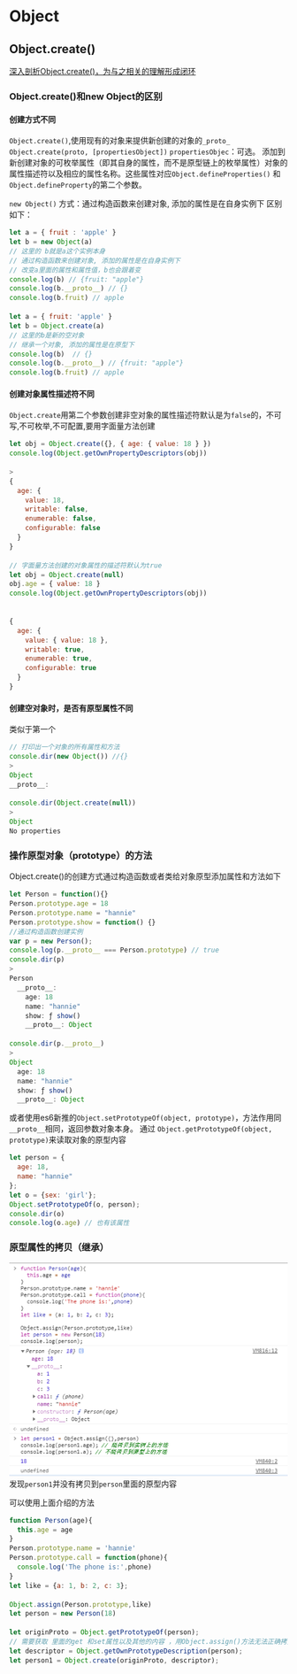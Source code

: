 # Object

## Object.create()

[深入剖析Object.create()，为与之相关的理解形成闭环](https://juejin.im/post/6881245501170122759)

### Object.create()和new Object的区别

#### 创建方式不同

`Object.create()`,使用现有的对象来提供新创建的对象的`_proto_`
`Object.create(proto, [propertiesObject])`
`propertiesObjec`：可选。 添加到新创建对象的可枚举属性（即其自身的属性，而不是原型链上的枚举属性）对象的属性描述符以及相应的属性名称。这些属性对应`Object.defineProperties()` 和`Object.defineProperty`的第二个参数。

`new Object()` 方式：通过构造函数来创建对象, 添加的属性是在自身实例下
区别如下：

```js
let a = { fruit : 'apple' }
let b = new Object(a)
// 这里的 b就是a这个实例本身
// 通过构造函数来创建对象, 添加的属性是在自身实例下
// 改变a里面的属性和属性值，b也会跟着变
console.log(b) // {fruit: "apple"}
console.log(b.__proto__) // {}
console.log(b.fruit) // apple

let a = { fruit: 'apple' }
let b = Object.create(a)
// 这里的b是新的空对象
// 继承一个对象, 添加的属性是在原型下
console.log(b)  // {}
console.log(b.__proto__) // {fruit: "apple"}
console.log(b.fruit) // apple

```

#### 创建对象属性描述符不同

`Object.create`用第二个参数创建非空对象的属性描述符默认是为`false`的，不可写,不可枚举,不可配置,要用字面量方法创建

```js
let obj = Object.create({}, { age: { value: 18 } })
console.log(Object.getOwnPropertyDescriptors(obj))

>
{
  age: {
    value: 18,
    writable: false,
    enumerable: false,
    configurable: false
  }
}

// 字面量方法创建的对象属性的描述符默认为true
let obj = Object.create(null)
obj.age = { value: 18 }
console.log(Object.getOwnPropertyDescriptors(obj))


{
  age: {
    value: { value: 18 },
    writable: true,
    enumerable: true,
    configurable: true
  }
}

```

#### 创建空对象时，是否有原型属性不同

类似于第一个

```js
// 打印出一个对象的所有属性和方法
console.dir(new Object()) //{}
>
Object
__proto__:

console.dir(Object.create(null))
>
Object
No properties
```

### 操作原型对象（prototype）的方法

Object.create()的创建方式通过构造函数或者类给对象原型添加属性和方法如下

```js
let Person = function(){}
Person.prototype.age = 18
Person.prototype.name = "hannie"
Person.prototype.show = function() {}
//通过构造函数创建实例
var p = new Person();
console.log(p.__proto__ === Person.prototype) // true
console.dir(p)
>
Person
  __proto__: 
    age: 18
    name: "hannie"
    show: ƒ show()
    __proto__: Object

console.dir(p.__proto__)
>
Object
  age: 18
  name: "hannie"
  show: ƒ show()
  __proto__: Object

```

或者使用es6新推的`Object.setPrototypeOf(object, prototype)`，方法作用同`__proto__`相同，返回参数对象本身。  通过  `Object.getPrototypeOf(object, prototype)`来读取对象的原型内容

```js
let person = {
  age: 18,
  name: "hannie"
};
let o = {sex: 'girl'};
Object.setPrototypeOf(o, person);
console.dir(o)
console.log(o.age) // 也有该属性
```

### 原型属性的拷贝（继承）

![avatar](原型拷贝.png)
发现`person1`并没有拷贝到`person`里面的原型内容

可以使用上面介绍的方法

```js
function Person(age){
  this.age = age
}
Person.prototype.name = 'hannie'
Person.prototype.call = function(phone){
  console.log('The phone is:',phone)
}
let like = {a: 1, b: 2, c: 3};

Object.assign(Person.prototype,like)
let person = new Person(18)

let originProto = Object.getPrototypeOf(person);
// 需要获取 里面的get 和set属性以及其他的内容 ，用Object.assign()方法无法正确拷贝get，set属性
let descriptor = Object.getOwnPrototypeDescription(person);
let person1 = Object.create(originProto, descriptor);
```
